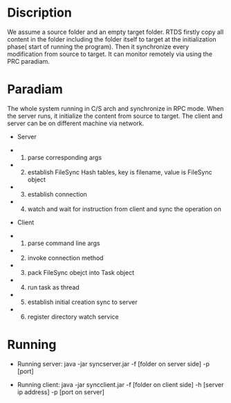 # Discription
We assume a source folder and an empty target folder. RTDS firstly copy all content in the folder including the folder itself to target at the initialization phase( start of running the program). Then it synchronize every modification from source to target. It can monitor remotely via using the PRC paradiam.

# Paradiam
The whole system running in C/S arch and synchronize in RPC mode. When the server runs, it initialize the content from source to target. The client and server can be on different machine via network.

- Server
 * 1. parse corresponding args
 * 2. establish FileSync Hash tables, key is filename, value is FileSync object
 * 3. establish connection 
 * 4. watch and wait for instruction from client and sync the operation on 
 
- Client
 * 1. parse command line args
 * 2. invoke connection method
 * 3. pack FileSync obejct into Task object
 * 4. run task as thread
 * 5. establish initial creation sync to server
 * 6. register directory watch service
 
# Running
- Running server: java -jar syncserver.jar -f [folder on server side] -p [port]

- Running client: java -jar syncclient.jar -f [folder on client side] -h [server ip address] -p [port on server]
